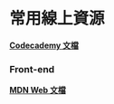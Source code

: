 # 常用線上資源

**[Codecademy 文檔](https://www.codecademy.com/resources/docs)**

### Front-end

**[MDN Web 文檔](https://developer.mozilla.org/en-US/)**

